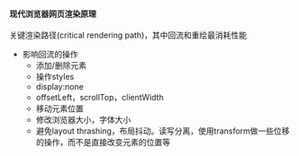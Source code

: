 #### 现代浏览器网页渲染原理
关键渲染路径(critical rendering path)，其中回流和重绘最消耗性能

- 影响回流的操作
    + 添加/删除元素
    + 操作styles
    + display:none
    + offsetLeft，scrollTop，clientWidth
    + 移动元素位置
    + 修改浏览器大小，字体大小
    + 避免layout thrashing，布局抖动。读写分离，使用transform做一些位移的操作，而不是直接改变元素的位置等
